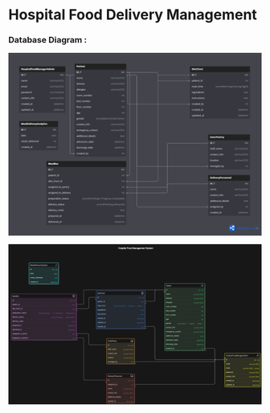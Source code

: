 # Hospital Food Delivery Management

### Database Diagram :

<p align="center">
  <img src="DBDesigns/Hospital-FoodManagement-System.png" alt="Database Diagram" width="700" />
</p>

<p align="center">
  <img src="DBDesigns/eraser-dbdiagram.png" alt="Database Diagram" width="700" />
</p>


